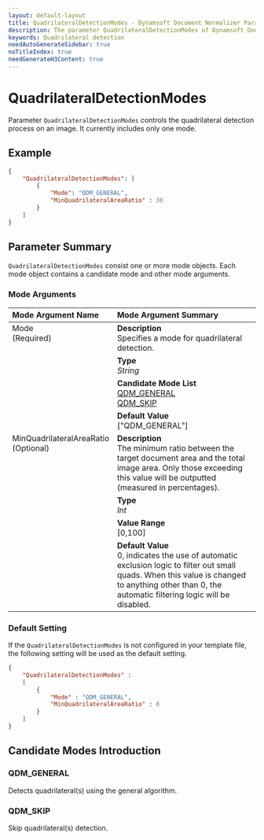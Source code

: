 ```yaml
---
layout: default-layout
title: QuadrilateralDetectionModes - Dynamsoft Document Normalizer Parameters
description: The parameter QuadrilateralDetectionModes of Dynamsoft Document Normalizer.
keywords: Quadrilateral detection
needAutoGenerateSidebar: true
noTitleIndex: true
needGenerateH3Content: true
---
```


# QuadrilateralDetectionModes

Parameter `QuadrilateralDetectionModes` controls the quadrilateral detection process on an image. It currently includes only one mode.

## Example

```json
{
    "QuadrilateralDetectionModes": [
        {
            "Mode": "QDM_GENERAL",
            "MinQuadrilateralAreaRatio" : 30
        }
    ]
}
```

## Parameter Summary

`QuadrilateralDetectionModes` consist one or more mode objects. Each mode object contains a candidate mode and other mode arguments.

### Mode Arguments

<table style = "text-align:left">
    <thead>
        <tr>
            <th nowrap="nowrap">Mode Argument Name</th>
            <th nowrap="nowrap">Mode Argument Summary</th>
        </tr>
    </thead>
    <tr>
        <td rowspan = "4" style="vertical-align:text-top">Mode<br>(Required)</td>
        <td><b>Description</b><br>Specifies a mode for quadrilateral detection.
        </td>
    </tr>
    <tr>
        <td><b>Type</b><br><i>String</i>
        </td>
    </tr>
    <tr>
        <td><b>Candidate Mode List</b><br><a href = "#qdm_general">QDM_GENERAL</a><br><a href = "#qdm_skip">QDM_SKIP</a>
        </td>
    </tr>
    <tr>
        <td><b>Default Value</b><br>["QDM_GENERAL"]
        </td>
    </tr>
        <tr>
        <td rowspan = "4" style="vertical-align:text-top">MinQuadrilateralAreaRatio<br>(Optional)</td>
        <td><b>Description</b><br>The minimum ratio between the target document area and the total image area. Only those exceeding this value will be outputted (measured in percentages).
        </td>
    </tr>
    <tr>
        <td><b>Type</b><br><i>Int</i>
        </td>
    </tr>
    <tr>
        <td><b>Value Range</b><br>[0,100]
        </td>
    </tr>
    <tr>
        <td><b>Default Value</b><br>0, indicates the use of automatic exclusion logic to filter out small quads. When this value is changed to anything other than 0, the automatic filtering logic will be disabled.
        </td>
    </tr>
</table>

### Default Setting

If the `QuadrilateralDetectionModes` is not configured in your template file, the following setting will be used as the default setting.

```json
{
    "QuadrilateralDetectionModes" : 
    [
        {
            "Mode" : "QDM_GENERAL",
            "MinQuadrilateralAreaRatio" : 0
        }
    ]
}
```

## Candidate Modes Introduction

### QDM_GENERAL

Detects quadrilateral(s) using the general algorithm.

### QDM_SKIP

Skip quadrilateral(s) detection.
